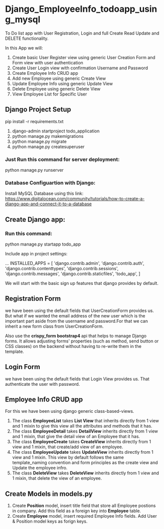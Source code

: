 # Django_EmployeeInfo_todoapp_using_mysql
To Do list app with User Registration, Login and full Create Read Update and DELETE functionality.

In this App we will:

1. Create basic User Register view using generic User Creation Form and Form view with user authentication
2. Create User Login view with confirmation Username and Password
3. Create Employee Info CRUD app
4. Add new Employee using generic Create View
5. Update Employee Info using generic Update View
6. Delete Employee using generic Delete View
7. View Employee List for Specific User

## Django Project Setup
 pip install -r requirements.txt

1. django-admin startproject todo_application
2. python manage.py makemigrations
3. python manage.py migrate
4. python manage.py createsuperuser

### Just Run this command for server deployment:
  python manage.py runserver

### Database Configuartion with Django:
Install MySQL Database using this link: https://www.digitalocean.com/community/tutorials/how-to-create-a-django-app-and-connect-it-to-a-database

## Create Django app:
### Run this command: 
   python manage.py startapp todo_app
   
Include app in project settings:

...
INSTALLED_APPS = [
    'django.contrib.admin',
    'django.contrib.auth',
    'django.contrib.contenttypes',
    'django.contrib.sessions',
    'django.contrib.messages',
    'django.contrib.staticfiles',
    'todo_app',
]


We will start with the basic sign up features that django provides by default.

## Registration Form
we have been using the default fields that UserCreationForm provides us. But what if we wanted the email address of the new user which is 
the important part aside from the username and password.For that we can inherit a new form class from UserCreationForm.

Also use the <b> crispy_form bootstrap4 </b> api that helps to manage Django forms. It allows adjusting forms' properties (such as method, send button or CSS classes) on the backend without having to re-write them in the template.

## Login Form
we have been using the default fields that Login View provides us. That authenticate the user with password.

## Employee Info CRUD app
For this we have been using django generic class-based-views.
1. The class <b>EmployeeList</b> takes <b>List View</b> that inherits directly from 1 view and 1 mixin to give this view all the attributes and methods that it has.
2. The class <b>EmployeeDetail</b> takes <b>DetailView</b> inherits directly from 1 view and 1 mixin, that give the detail view of an Employee that it has.
3. The class <b>EmployeeCreate</b> takes <b>CreateView</b> inherits directly from 1 view and 1 mixin, that create/add view of an employee.
4. The class <b>EmployeeUpdate</b> takes <b>UpdateView</b> inherits directly from 1 view and 1 mixin. This view by default follows the same template_naming convention and form principles as the create view and Update the employee infro.
5. The class <b>DeleteView</b> takes <b>DeleteView</b> inherits directly from 1 view and 1 mixin, that delete the view of an employee.

## Create Models in models.py
1. Create <b>Position</b> model, insert title field that store all Employee postions in company. Add this field as a foreign key into <b>Employee</b> table.
2. Create <b>Employee</b> model, insert required Employee Info fields. Add User & Position model keys as forign keys.  
